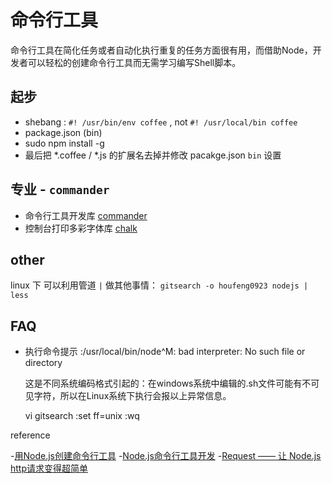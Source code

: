 命令行工具
====
命令行工具在简化任务或者自动化执行重复的任务方面很有用，而借助Node，开发者可以轻松的创建命令行工具而无需学习编写Shell脚本。

起步
----

 - shebang : `#! /usr/bin/env coffee` , not  `#! /usr/local/bin coffee`
 - package.json (bin)
 - sudo npm install -g
 - 最后把 *.coffee / *.js 的扩展名去掉并修改 pacakge.json `bin` 设置





专业 - `commander`
----

 - 命令行工具开发库 [commander](https://github.com/visionmedia/commander.js)
 - 控制台打印多彩字体库 [chalk](https://github.com/sindresorhus/chalk)


other
----

  linux 下 可以利用管道 `|` 做其他事情： `gitsearch -o houfeng0923 nodejs | less `



FAQ
---

 - 执行命令提示 :/usr/local/bin/node^M: bad interpreter: No such file or directory

 	这是不同系统编码格式引起的：在windows系统中编辑的.sh文件可能有不可见字符，所以在Linux系统下执行会报以上异常信息。

    vi gitsearch
    :set ff=unix
    :wq


reference

 -[用Node.js创建命令行工具](http://www.html-js.com/article/2087)
 -[Node.js命令行工具开发](http://t.cn/R7PARZd-)
 -[Request —— 让 Node.js http请求变得超简单](http://blog.segmentfault.com/younglaker/1190000000385867)